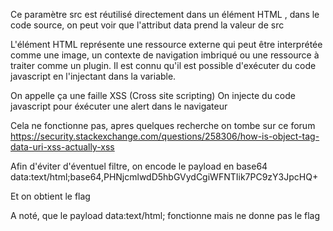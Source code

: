Ce paramètre src est réutilisé directement dans un élément HTML <object>, dans le code source, on peut voir que l'attribut data prend la valeur de src

<object data="VALEUR_DE_SRC"></object> 
L'élément HTML <object> représente une ressource externe qui peut être interprétée comme une image, un contexte de navigation imbriqué ou une ressource à traiter comme un plugin.
Il est connu qu'il est possible d'exécuter du code javascript en l'injectant dans la variable.

On appelle ça une faille XSS (Cross site scripting) 
On injecte du code javascript pour éxécuter une alert dans le navigateur
<script>alert("XSS")</script>
Cela ne fonctionne pas, apres quelques recherche on tombe sur ce forum
https://security.stackexchange.com/questions/258306/how-is-object-tag-data-uri-xss-actually-xss

Afin d'éviter d'éventuel filtre, on encode le payload en base64
data:text/html;base64,PHNjcmlwdD5hbGVydCgiWFNTIik7PC9zY3JpcHQ+

Et on obtient le flag

A noté, que le payload data:text/html;<script>alert("XSS")</script> fonctionne mais ne donne pas le flag
